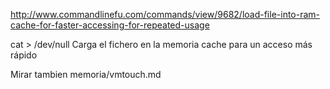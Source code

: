 http://www.commandlinefu.com/commands/view/9682/load-file-into-ram-cache-for-faster-accessing-for-repeated-usage

cat <file> > /dev/null
Carga el fichero en la memoria cache para un acceso más rápido


Mirar tambien memoria/vmtouch.md
